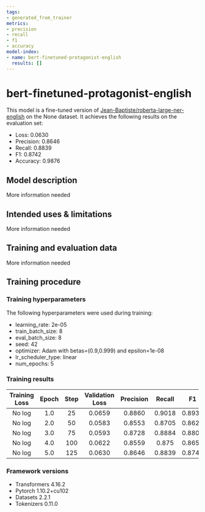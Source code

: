 ```yaml
---
tags:
- generated_from_trainer
metrics:
- precision
- recall
- f1
- accuracy
model-index:
- name: bert-finetuned-protagonist-english
  results: []
---
```


<!-- This model card has been generated automatically according to the information the Trainer had access to. You
should probably proofread and complete it, then remove this comment. -->

# bert-finetuned-protagonist-english

This model is a fine-tuned version of [Jean-Baptiste/roberta-large-ner-english](https://huggingface.co/Jean-Baptiste/roberta-large-ner-english) on the None dataset.
It achieves the following results on the evaluation set:
- Loss: 0.0630
- Precision: 0.8646
- Recall: 0.8839
- F1: 0.8742
- Accuracy: 0.9876

## Model description

More information needed

## Intended uses & limitations

More information needed

## Training and evaluation data

More information needed

## Training procedure

### Training hyperparameters

The following hyperparameters were used during training:
- learning_rate: 2e-05
- train_batch_size: 8
- eval_batch_size: 8
- seed: 42
- optimizer: Adam with betas=(0.9,0.999) and epsilon=1e-08
- lr_scheduler_type: linear
- num_epochs: 5

### Training results

| Training Loss | Epoch | Step | Validation Loss | Precision | Recall | F1     | Accuracy |
|:-------------:|:-----:|:----:|:---------------:|:---------:|:------:|:------:|:--------:|
| No log        | 1.0   | 25   | 0.0659          | 0.8860    | 0.9018 | 0.8938 | 0.9862   |
| No log        | 2.0   | 50   | 0.0583          | 0.8553    | 0.8705 | 0.8628 | 0.9860   |
| No log        | 3.0   | 75   | 0.0593          | 0.8728    | 0.8884 | 0.8805 | 0.9876   |
| No log        | 4.0   | 100  | 0.0622          | 0.8559    | 0.875  | 0.8653 | 0.9871   |
| No log        | 5.0   | 125  | 0.0630          | 0.8646    | 0.8839 | 0.8742 | 0.9876   |


### Framework versions

- Transformers 4.16.2
- Pytorch 1.10.2+cu102
- Datasets 2.2.1
- Tokenizers 0.11.0
